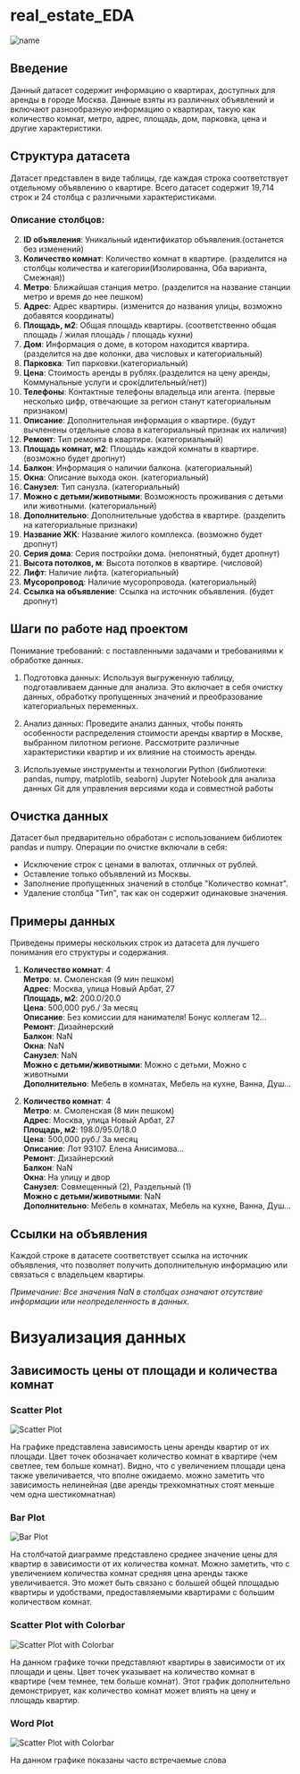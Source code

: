 # real_estate_EDA
![name](png/5.png)
## Введение
Данный датасет содержит информацию о квартирах, доступных для аренды в городе Москва. Данные взяты из различных объявлений и включают разнообразную информацию о квартирах, такую как количество комнат, метро, адрес, площадь, дом, парковка, цена и другие характеристики.

## Структура датасета
Датасет представлен в виде таблицы, где каждая строка соответствует отдельному объявлению о квартире. Всего датасет содержит 19,714 строк и 24 столбца с различными характеристиками.

### Описание столбцов:


2. **ID объявления**: Уникальный идентификатор объявления.(останется без изменений)
3. **Количество комнат**: Количество комнат в квартире. (разделится на столбцы количества и категории(Изолированна, Оба варианта, Смежная))
4. **Метро**: Ближайшая станция метро. (разделится на название станции метро и время до нее пешком)
5. **Адрес**: Адрес квартиры. (изменится до названия улицы, возможно добавятся координаты)
6. **Площадь, м2**: Общая площадь квартиры. (соответственно общая площадь / жилая площадь / площадь кухни)
7. **Дом**: Информация о доме, в котором находится квартира.  (разделится на две колонки, два числовых и категориальный)
8. **Парковка**: Тип парковки.(категориальный)
9. **Цена**: Стоимость аренды в рублях.(разделится на цену аренды, Коммунальные услуги и срок(длительный/нет))
10. **Телефоны**: Контактные телефоны владельца или агента. (первые несколько цифр, отвечающие за регион станут категориальным признаком)
11. **Описание**: Дополнительная информация о квартире. (будут вычленены отдельные слова в категориальный признак их наличия)
12. **Ремонт**: Тип ремонта в квартире.  (категориальный)
13. **Площадь комнат, м2**: Площадь каждой комнаты в квартире. (возможно будет дропнут)
14. **Балкон**: Информация о наличии балкона. (категориальный)
15. **Окна**: Описание выхода окон. (категориальный)
16. **Санузел**: Тип санузла. (категориальный)
17. **Можно с детьми/животными**: Возможность проживания с детьми или животными. (категориальный)
18. **Дополнительно**: Дополнительные удобства в квартире. (разделить на категориальные признаки)
19. **Название ЖК**: Название жилого комплекса. (возможно будет дропнут)
20. **Серия дома**: Серия постройки дома. (непонятный, будет дропнут)
21. **Высота потолков, м**: Высота потолков в квартире. (числовой)
22. **Лифт**: Наличие лифта. (категориальный)
23. **Мусоропровод**: Наличие мусоропровода. (категориальный)
24. **Ссылка на объявление**: Ссылка на источник объявления. (будет дропнут)

## Шаги по работе над проектом
Понимание требований:  с поставленными задачами и требованиями к обработке данных.

1. Подготовка данных: Используя выгруженную таблицу, подготавливаем данные для анализа. Это включает в себя очистку данных, обработку пропущенных значений и преобразование категориальных переменных.

2. Анализ данных: Проведите анализ данных, чтобы понять особенности распределения стоимости аренды квартир в Москве, выбранном пилотном регионе. Рассмотрите различные характеристики квартир и их влияние на стоимость аренды.

3. Используемые инструменты и технологии
Python (библиотеки: pandas, numpy, matplotlib, seaborn)
Jupyter Notebook для анализа данных
Git для управления версиями кода и совместной работы

## Очистка данных
Датасет был предварительно обработан с использованием библиотек pandas и numpy. Операции по очистке включали в себя:

- Исключение строк с ценами в валютах, отличных от рублей.
- Оставление только объявлений из Москвы.
- Заполнение пропущенных значений в столбце "Количество комнат".
- Удаление столбца "Тип", так как он содержит одинаковые значения.

## Примеры данных
Приведены примеры нескольких строк из датасета для лучшего понимания его структуры и содержания.

1. **Количество комнат**: 4  
   **Метро**: м. Смоленская (9 мин пешком)  
   **Адрес**: Москва, улица Новый Арбат, 27  
   **Площадь, м2**: 200.0/20.0  
   **Цена**: 500,000 руб./ За месяц  
   **Описание**: Без комиссии для нанимателя! Бонус коллегам 12...  
   **Ремонт**: Дизайнерский  
   **Балкон**: NaN  
   **Окна**: NaN  
   **Санузел**: NaN  
   **Можно с детьми/животными**: Можно с детьми, Можно с животными  
   **Дополнительно**: Мебель в комнатах, Мебель на кухне, Ванна, Душ...

2. **Количество комнат**: 4  
   **Метро**: м. Смоленская (8 мин пешком)  
   **Адрес**: Москва, улица Новый Арбат, 27  
   **Площадь, м2**: 198.0/95.0/18.0  
   **Цена**: 500,000 руб./ За месяц  
   **Описание**: Лот 93107. Елена Анисимова...  
   **Ремонт**: Дизайнерский  
   **Балкон**: NaN  
   **Окна**: На улицу и двор  
   **Санузел**: Совмещенный (2), Раздельный (1)  
   **Можно с детьми/животными**: NaN  
   **Дополнительно**: Мебель в комнатах, Мебель на кухне, Ванна, Душ...

## Ссылки на объявления
Каждой строке в датасете соответствует ссылка на источник объявления, что позволяет получить дополнительную информацию или связаться с владельцем квартиры.

*Примечание: Все значения NaN в столбцах
 означают отсутствие информации или неопределенность в данных.*


# Визуализация данных

## Зависимость цены от площади и количества комнат

### Scatter Plot
![Scatter Plot](png/3.png)

На графике представлена зависимость цены аренды квартир от их площади. Цвет точек обозначает количество комнат в квартире (чем светлее, тем больше комнат). Видно, что с увеличением площади цена также увеличивается, что вполне ожидаемо. можно заметить что зависимость нелинейная (две аренды трехкомнатных стоят меньше чем одна шестикомнатная)

### Bar Plot
![Bar Plot](png/1.png)

На столбчатой диаграмме представлено среднее значение цены для квартир в зависимости от их количества комнат. Можно заметить, что с увеличением количества комнат средняя цена аренды также увеличивается. Это может быть связано с большей общей площадью квартиры и удобствами, предоставляемыми квартирами с большим количеством комнат.

### Scatter Plot with Colorbar
![Scatter Plot with Colorbar](png/2.png)

На данном графике точки представляют квартиры в зависимости от их площади и цены. Цвет точек указывает на количество комнат в квартире (чем темнее, тем больше комнат). Этот график дополнительно демонстрирует, как количество комнат может влиять на цену и площадь квартир.

### Word Plot
![Scatter Plot with Colorbar](png/4.png)

На данном графике показаны часто встречаемые слова
